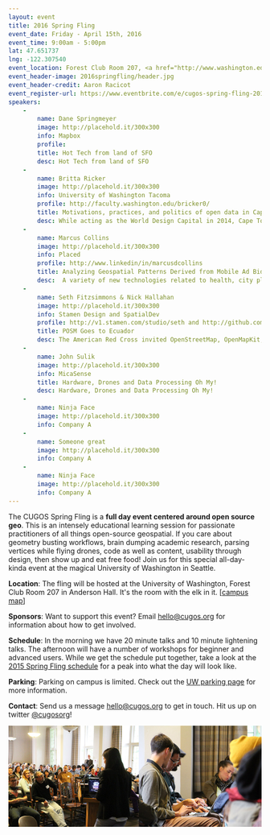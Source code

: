 ```yaml
---
layout: event
title: 2016 Spring Fling
event_date: Friday - April 15th, 2016
event_time: 9:00am - 5:00pm
lat: 47.651737
lng: -122.307540
event_location: Forest Club Room 207, <a href="http://www.washington.edu/maps/#!/and">Anderson Hall</a>, University of Washington, Seattle WA
event_header-image: 2016springfling/header.jpg
event_header-credit: Aaron Racicot
event_register-url: https://www.eventbrite.com/e/cugos-spring-fling-2016-tickets-21978297680
speakers:
    -
        name: Dane Springmeyer
        image: http://placehold.it/300x300
        info: Mapbox
        profile: 
        title: Hot Tech from land of SFO
        desc: Hot Tech from land of SFO
    -
        name: Britta Ricker
        image: http://placehold.it/300x300
        info: University of Washington Tacoma
        profile: http://faculty.washington.edu/bricker0/
        title: Motivations, practices, and politics of open data in Cape Town, South Africa 
        desc: While acting as the World Design Capital in 2014, Cape Town published its first open data sets online. A number of Non-Governmental Organizations are acting as advocates and activists with code exchanges for tracking civic issues and data journalism sprints, while other organizations have been making strides to use open data as a participatory realization of open government. In Cape Town, inclusive hackathons are called “Easter Egg Hunts” are held while the public helps with open data collection through participatory mapping in informal settings. These and other exciting examples of open data in a developing world context will be shared.
    -
        name: Marcus Collins
        image: http://placehold.it/300x300
        info: Placed
        profile: http://www.linkedin/in/marcusdcollins
        title: Analyzing Geospatial Patterns Derived from Mobile Ad Bid Data
        desc:  A variety of new technologies related to health, city planning, and commerce, etc. rely on human location data from large swaths of the population. A tempting source is location data sent from mobile phones when in-app or mobile web advertising space on the device is sent to ad exchanges for bidding. These "bid-call" locations have significant limitations. I will examine how geospatial patterns reveal these limitations in this presentation.
    -
        name: Seth Fitzsimmons & Nick Hallahan
        image: http://placehold.it/300x300
        info: Stamen Design and SpatialDev
        profile: http://v1.stamen.com/studio/seth and http://github.com/hallahan
        title: POSM Goes to Ecuador
        desc: The American Red Cross invited OpenStreetMap, OpenMapKit, and Field Papers on a mapping expedition to Ecuador. We chaperoned. This is what transpired. Now filming, "POSM Goes to West Africa"
    -
        name: John Sulik
        image: http://placehold.it/300x300
        info: MicaSense
        title: Hardware, Drones and Data Processing Oh My!
        desc: Hardware, Drones and Data Processing Oh My!
    -
        name: Ninja Face
        image: http://placehold.it/300x300
        info: Company A
    -
        name: Someone great
        image: http://placehold.it/300x300
        info: Company A
    -
        name: Ninja Face
        image: http://placehold.it/300x300
        info: Company A
---
```


The CUGOS Spring Fling is a **full day event centered around open source geo**. This is an intensely educational learning session for passionate practitioners of all things open-source geospatial. If you care about geometry busting workflows, brain dumping academic research, parsing vertices while flying drones, code as well as content, usability through design, then show up and eat free food! Join us for this special all-day-kinda event at the magical University of Washington in Seattle.

**Location**: The fling will be hosted at the University of Washington, Forest Club Room 207 in Anderson Hall. It's the room with the elk in it. [[campus map](http://uw.edu/maps/?and)]

**Sponsors**: Want to support this event? Email [hello@cugos.org](mailto:hello@cugos.org) for information about how to get involved.

**Schedule**: In the morning we have 20 minute talks and 10 minute lightening talks. The afternoon will have a number of workshops for beginner and advanced users. While we get the schedule put together, take a look at the [2015 Spring Fling schedule](/2015-spring-fling) for a peak into what the day will look like.

**Parking**: Parking on campus is limited. Check out the [UW parking page](https://www.washington.edu/facilities/transportation/parking-daily-visitor) for more information.

**Contact**: Send us a message [hello@cugos.org](mailto:hello@cugos.org) to get in touch. Hit us up on twitter [@cugosorg](https://twitter.com/cugosorg)!


![wahoo](/image/2016springfling/double.jpg)
